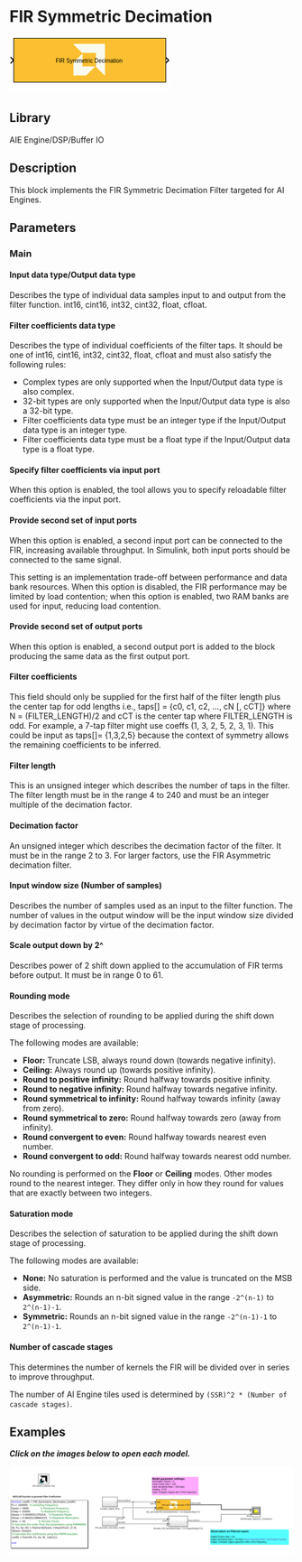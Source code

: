 # FIR Symmetric Decimation

  
![](./Images/block.png)  

## Library

AIE Engine/DSP/Buffer IO

## Description

This block implements the FIR Symmetric Decimation Filter targeted for
AI Engines.

## Parameters

### Main  
#### Input data type/Output data type  
Describes the type of individual data samples input to and output from
the filter function. int16, cint16, int32, cint32, float, cfloat.

#### Filter coefficients data type  
Describes the type of individual coefficients of the filter taps. It
should be one of int16, cint16, int32, cint32, float, cfloat and must
also satisfy the following rules:

  - Complex types are only supported when the Input/Output data type is
  also complex.
  - 32-bit types are only supported when the Input/Output data type is
  also a 32-bit type.
  - Filter coefficients data type must be an integer type if the
  Input/Output data type is an integer type.
  - Filter coefficients data type must be a float type if the Input/Output
  data type is a float type.

#### Specify filter coefficients via input port  
When this option is enabled, the tool allows you to specify reloadable
filter coefficients via the input port.

#### Provide second set of input ports
When this option is enabled, a second input port can be connected to the FIR, increasing available throughput. In Simulink, both input ports should be connected to the same signal.

This setting is an implementation trade-off between performance and data bank resources. When this option is disabled, the FIR performance may be limited by load contention; when this option is enabled, two RAM banks are used for input, reducing load contention.

#### Provide second set of output ports
When this option is enabled, a second output port is added to the block producing the same data as the first output port.

#### Filter coefficients  
This field should only be supplied for the first half of the filter
length plus the center tap for odd lengths i.e., taps\[\] = {c0, c1, c2,
..., cN \[, cCT\]} where N = (FILTER_LENGTH)/2 and cCT is the center tap
where FILTER_LENGTH is odd. For example, a 7-tap filter might use coeffs
(1, 3, 2, 5, 2, 3, 1). This could be input as taps\[\]= {1,3,2,5}
because the context of symmetry allows the remaining coefficients to be
inferred.

#### Filter length  
This is an unsigned integer which describes the number of taps in the
filter. The filter length must be in the range 4 to 240 and must be an
integer multiple of the decimation factor.

#### Decimation factor  
An unsigned integer which describes the decimation factor of the filter.
It must be in the range 2 to 3. For larger factors, use the FIR
Asymmetric decimation filter.

#### Input window size (Number of samples)  
Describes the number of samples used as an input to the filter function.
The number of values in the output window will be the input window size
divided by decimation factor by virtue of the decimation factor.

#### Scale output down by 2^  
Describes power of 2 shift down applied to the accumulation of FIR terms
before output. It must be in range 0 to 61.

#### Rounding mode

Describes the selection of rounding to be applied during the shift down stage of processing.

The following modes are available:
* **Floor:** Truncate LSB, always round down (towards negative infinity).
* **Ceiling:** Always round up (towards positive infinity).
* **Round to positive infinity:** Round halfway towards positive infinity.
* **Round to negative infinity:** Round halfway towards negative infinity.
* **Round symmetrical to infinity:** Round halfway towards infinity (away from zero).
* **Round symmetrical to zero:** Round halfway towards zero (away from infinity).
* **Round convergent to even:** Round halfway towards nearest even number.
* **Round convergent to odd:** Round halfway towards nearest odd number.

No rounding is performed on the **Floor** or **Ceiling** modes. Other modes round to the nearest integer. They differ only in how they round for values that are exactly between two integers.

#### Saturation mode

Describes the selection of saturation to be applied during the shift down stage of processing.

The following modes are available:
* **None:** No saturation is performed and the value is truncated on the MSB side.
* **Asymmetric:** Rounds an n-bit signed value in the range `-2^(n-1)` to `2^(n-1)-1`.
* **Symmetric:** Rounds an n-bit signed value in the range `-2^(n-1)-1` to `2^(n-1)-1`.

#### Number of cascade stages  
This determines the number of kernels the FIR will be divided over in series to improve throughput.

The number of AI Engine tiles used is determined by `(SSR)^2 * (Number of cascade stages)`.

## Examples

***Click on the images below to open each model.***

[![](./Images/FIR_SymmetricDecimation_Ex1.png)](https://github.com/Xilinx/Vitis_Model_Composer/tree/2023.2/Examples/Block_Help/AIE/FIR_Symmetric_Decimation_Ex1)
